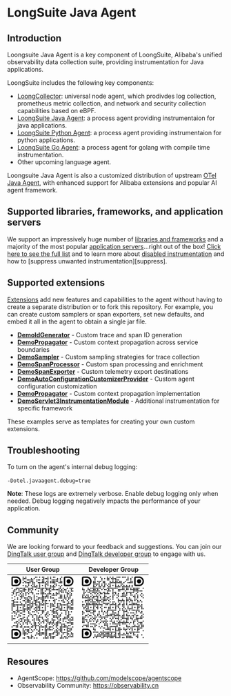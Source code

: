 # LongSuite Java Agent

## Introduction
Loongsuite Java Agent is a key component of LoongSuite, Alibaba's unified observability data collection suite, providing instrumentation for Java applications.

LoongSuite includes the following key components:
* [LoongCollector](https://github.com/alibaba/loongcollector): universal node agent, which prodivdes log collection, prometheus metric collection, and network and security collection capabilities based on eBPF.
* [LoongSuite Java Agent](https://github.com/alibaba/loongsuite-java-agent): a process agent providing instrumentaion for java applications.
* [LoongSuite Python Agent](https://github.com/alibaba/loongsuite-python-agent): a process agent providing instrumentaion for python applications.
* [LoongSuite Go Agent](https://github.com/alibaba/opentelemetry-go-auto-instrumentation): a process agent for golang with compile time instrumentation.
* Other upcoming language agent.

Loongsuite Java Agent is also a customized distribution of upstream [OTel Java Agent](https://github.com/open-telemetry/opentelemetry-java-instrumentation), with enhanced support for Alibaba extensions and popular AI agent framework.

## Supported libraries, frameworks, and application servers

We support an impressively huge number
of [libraries and frameworks](docs/supported-libraries.md#libraries--frameworks) and
a majority of the most
popular [application servers](docs/supported-libraries.md#application-servers)...right out of the
box!
[Click here to see the full list](docs/supported-libraries.md) and to learn more about
[disabled instrumentation](docs/supported-libraries.md#disabled-instrumentations)
and how to [suppress unwanted instrumentation][suppress].

## Supported extensions

[Extensions](examples/extension/README.md) add new features and capabilities to the agent without
having to create a separate distribution or to fork this repository. For example, you can create
custom samplers or span exporters, set new defaults, and embed it all in the agent to obtain a
single jar file.

- **[DemoIdGenerator](examples/extension/src/main/java/com/example/javaagent/DemoIdGenerator.java)** - Custom trace and span ID generation
- **[DemoPropagator](examples/extension/src/main/java/com/example/javaagent/DemoPropagator.java)** - Custom context propagation across service boundaries
- **[DemoSampler](examples/extension/src/main/java/com/example/javaagent/DemoSampler.java)** - Custom sampling strategies for trace collection
- **[DemoSpanProcessor](examples/extension/src/main/java/com/example/javaagent/DemoSpanProcessor.java)** - Custom span processing and enrichment
- **[DemoSpanExporter](examples/extension/src/main/java/com/example/javaagent/DemoSpanExporter.java)** - Custom telemetry export destinations
- **[DemoAutoConfigurationCustomizerProvider](examples/extension/src/main/java/com/example/javaagent/DemoAutoConfigurationCustomizerProvider.java)** - Custom agent configuration customization
- **[DemoPropagator](examples/extension/src/main/java/com/example/javaagent/DemoPropagator.java)** - Custom context propagation implementation
- **[DemoServlet3InstrumentationModule](examples/extension/src/main/java/com/example/javaagent/instrumentation/DemoServlet3InstrumentationModule.java)** - Additional instrumentation for specific framework

These examples serve as templates for creating your own custom extensions.

## Troubleshooting

To turn on the agent's internal debug logging:

`-Dotel.javaagent.debug=true`

**Note**: These logs are extremely verbose. Enable debug logging only when needed.
Debug logging negatively impacts the performance of your application.

## Community

We are looking forward to your feedback and suggestions. You can join
our [DingTalk user group](https://qr.dingtalk.com/action/joingroup?code=v1,k1,VaFSqbGiRY0iAL3GGd18DRWDyb1HpgOuyfDzsX3Drng=&_dt_no_comment=1&origin=11?) and [DingTalk developer group](https://qr.dingtalk.com/action/joingroup?code=v1,k1,p++Tn/fCshqbhFYK69wXUPUyQ6+W15jxiyfiicfdNPw=&_dt_no_comment=1&origin=11?)
to engage with us.

| User Group              | Developer Group           |
|-------------------------|---------------------------|
| <img src="docs/_assets/img/dingtalk-chat-group.jpg" height="150"> | <img src="docs/_assets/img/dev-group.jpg" height="150"> |

## Resoures
* AgentScope: https://github.com/modelscope/agentscope
* Observability Community: https://observability.cn
